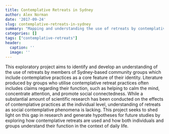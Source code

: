 ```yaml
---
title: Contemplative Retreats in Sydney
author: Alex Norman
date: '2017-09-24'
slug: contemplative-retreats-in-sydney
summary: "Mapping and understanding the use of retreats by contemplative-oriented community groups in Sydney, Australia."
categories: []
tags: ["contemplative-retreats"]
header:
  caption: ''
  image: ''
---
```


This exploratory project aims to identify and develop an understanding of the use of retreats by members of Sydney-based community groups which include contemplative practices as a core feature of their identity. Literature produced by groups who utilise contemplative retreat practices often includes claims regarding their function, such as helping to calm the mind, concentrate attention, and promote social connectedness. While a substantial amount of scientific research has been conducted on the effects of contemplative practices at the individual level, understanding of retreats as social contemplative phenomena is lacking. This project seeks to shed light on this gap in research and generate hypotheses for future studies by exploring how contemplative retreats are used and how both individuals and groups understand their function in the context of daily life. 